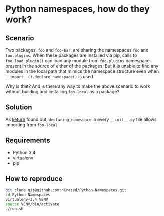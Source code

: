 # Python namespaces, how do they work?

## Scenario 

Two packages, `foo` and `foo-bar`, are sharing the namespaces `foo` and
`foo.plugins`. When these packages are installed via pip, calls to 
`foo.load_plugin()` can load any module from `foo.plugins` namespace present 
in the source of either of the packages.
But it is unable to find any modules in the local path that mimics the namespace structure even when `__import__().declare_namespace()` is used. 

Why is that? And is there any way to make the above scenario to work without 
building and installing `foo-local` as a package?

## Solution

As [keturn](http://www.reddit.com/r/learnpython/comments/271jre/python_namespaces_how_do_they_work/chwowyr) found out, `declaring_namespace` in 
every `__init__.py` file allows importing from `foo-local`

## Requirements

 * Python 3.4
 * virtualenv
 * pip

## How to reproduce

```bash
git clone git@github.com:nCrazed/Python-Namespaces.git
cd Python-Namespaces
virtualenv-3.4 VENV
source VENV/bin/activate
./run.sh
```
